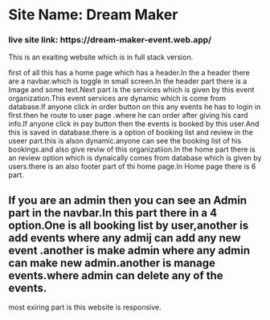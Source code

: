 <h1>Site Name: Dream Maker</h1>

<h3>live site link: https://dream-maker-event.web.app/ </h3>

This is an exaiting website which is in full stack version.

first of all this has a home page which has a header.In the a header there are a navbar.which is toggle in small screen.In the header part there is a Image and some text.Next part is the services which is given by this event organization.This event services are dynamic which is come from database.If anyone click in order button on this any events he has to login in first.then he route to user page .where he can order after giving his card info.If anyone click in pay button then the events is booked by this user.And this is saved in database.there is a option of booking list and review in the useer part.this is alson dynamic.anyone can see the booking list of his bookings.and also give reviw of this organizatiion.In the home part there is an review option which is dynaically comes from database which is given by users.there is an also footer part of thi home page.In Home page there is 6 part.

<h2>If you are an admin then you can see an Admin part in the navbar.In this part there in a 4 option.One is all booking list by user,another is add events where any admij can add any new event .another is make admin where any admin can make new admin.another is manage events.where admin can delete any of the events.</h2>

most exiring part is this website is responsive.
